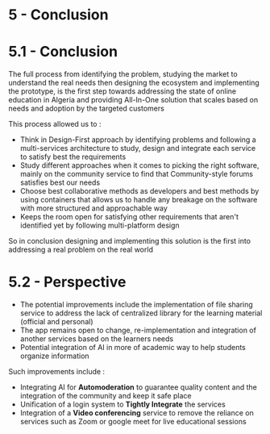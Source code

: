 # 5 - Conclusion
# 5.1 - Conclusion

The full process from identifying the problem, studying the market to understand the real needs then designing the ecosystem and implementing the prototype, is the first step towards addressing the state of online education in Algeria and providing All-In-One solution that scales based on needs and adoption by the targeted customers

This process allowed us to :
+ Think in Design-First approach by identifying problems and following a multi-services architecture to study, design and integrate each service to satisfy best the requirements
+ Study different approaches when it comes to picking the right software, mainly on the community service to find that Community-style forums satisfies best our needs
+ Choose best collaborative methods as developers and best methods by using containers that allows us to handle any breakage on the software with more structured and approachable way
+ Keeps the room open for satisfying other requirements that aren't identified yet by following multi-platform design

So in conclusion designing and implementing this solution is the first into addressing a real problem on the real world

# 5.2 - Perspective

 + The potential improvements include the implementation of file sharing service to address the lack of centralized library for the learning material (official and personal)
 + The app remains open to change, re-implementation and integration of another services based on the learners needs
 + Potential integration of AI in more of academic way to help students organize information

Such improvements include :
+ Integrating AI for **Automoderation** to guarantee quality content and the integration of the community and keep it safe place
+ Unification of a login system to **Tightly Integrate** the services
+ Integration of a **Video conferencing** service to remove the reliance on services such as Zoom or google meet for live educational sessions